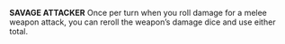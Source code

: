 __**SAVAGE ATTACKER**__
Once per turn when you roll damage for a melee weapon attack, you can reroll the weapon’s damage dice and use either total.